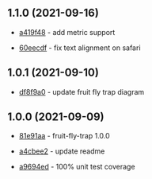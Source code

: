 ## 1.1.0 (2021-09-16)

- [a419f48](https://github.com/craigahobbs/fruit-fly-trap/commit/a419f48) - add metric support

- [60eecdf](https://github.com/craigahobbs/fruit-fly-trap/commit/60eecdf) - fix text alignment on safari

## 1.0.1 (2021-09-10)

- [df8f9a0](https://github.com/craigahobbs/fruit-fly-trap/commit/df8f9a0) - update fruit fly trap diagram

## 1.0.0 (2021-09-09)

- [81e91aa](https://github.com/craigahobbs/fruit-fly-trap/commit/81e91aa) - fruit-fly-trap 1.0.0

- [a4cbee2](https://github.com/craigahobbs/fruit-fly-trap/commit/a4cbee2) - update readme

- [a9694ed](https://github.com/craigahobbs/fruit-fly-trap/commit/a9694ed) - 100% unit test coverage
